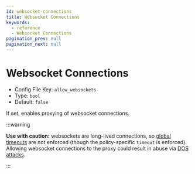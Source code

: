 ```yaml
---
id: websocket-connections
title: Websocket Connections
keywords:
  - reference
  - Websocket Connections
pagination_prev: null
pagination_next: null
---
```


# Websocket Connections

- Config File Key: `allow_websockets`
- Type: `bool`
- Default: `false`

If set, enables proxying of websocket connections.

:::warning



**Use with caution:** websockets are long-lived connections, so [global timeouts](/docs/reference/global-timeouts) are not enforced (though the policy-specific `timeout` is enforced). Allowing websocket connections to the proxy could result in abuse via [DOS attacks](https://www.cloudflare.com/learning/ddos/ddos-attack-tools/slowloris/).

:::
